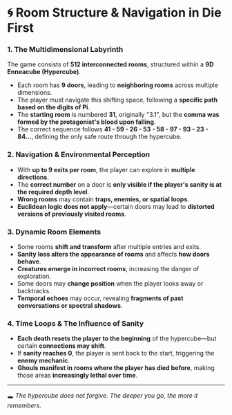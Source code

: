 # 🌀 **Room Structure & Navigation in Die First**

### **1. The Multidimensional Labyrinth**
The game consists of **512 interconnected rooms**, structured within a **9D Enneacube (Hypercube)**. 
- Each room has **9 doors**, leading to **neighboring rooms** across multiple dimensions.
- The player must navigate this shifting space, following a **specific path based on the digits of Pi**.
- The **starting room** is numbered **31**, originally "3.1", but the **comma was formed by the protagonist's blood upon falling**.
- The correct sequence follows **41 - 59 - 26 - 53 - 58 - 97 - 93 - 23 - 84...**, defining the only safe route through the hypercube.



### **2. Navigation & Environmental Perception**
- With **up to 9 exits per room**, the player can explore in **multiple directions**.
- The **correct number** on a door is **only visible if the player's sanity is at the required depth level**.
- **Wrong rooms** may contain **traps, enemies, or spatial loops**.
- **Euclidean logic does not apply**—certain doors may lead to **distorted versions of previously visited rooms**.



### **3. Dynamic Room Elements**
- Some rooms **shift and transform** after multiple entries and exits.
- **Sanity loss alters the appearance of rooms** and affects **how doors behave**.
- **Creatures emerge in incorrect rooms**, increasing the danger of exploration.
- Some doors may **change position** when the player looks away or backtracks.
- **Temporal echoes** may occur, revealing **fragments of past conversations or spectral shadows**.



### **4. Time Loops & The Influence of Sanity**
- **Each death resets the player to the beginning** of the hypercube—but certain **connections may shift**.
- If **sanity reaches 0**, the player is sent back to the start, triggering the **enemy mechanic**.
- **Ghouls manifest in rooms where the player has died before**, making those areas **increasingly lethal over time**.

---

🕳️ *The hypercube does not forgive. The deeper you go, the more it remembers.*
